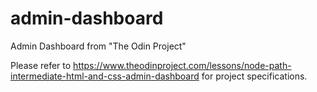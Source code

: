 # admin-dashboard
Admin Dashboard from "The Odin Project"

Please refer to https://www.theodinproject.com/lessons/node-path-intermediate-html-and-css-admin-dashboard for project specifications.
